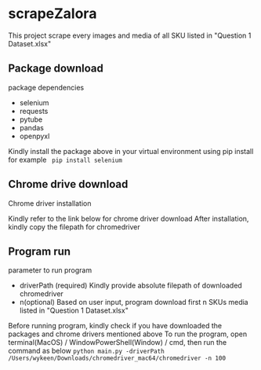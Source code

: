 # scrapeZalora

This project scrape every images and media of all SKU listed in "Question 1 Dataset.xlsx"

## Package download
package dependencies
- selenium
- requests
- pytube
- pandas
- openpyxl

Kindly install the package above in your virtual environment using pip install for example
` pip install selenium`

## Chrome drive download
Chrome driver installation

Kindly refer to the link below for chrome driver download
After installation, kindly copy the filepath for chromedriver

## Program run
parameter to run program
- driverPath (required)  Kindly provide absolute filepath of downloaded chromedriver
- n(optional) Based on user input, program download first n SKUs media listed in "Question 1 Dataset.xlsx"

Before running program, kindly check if you have downloaded the packages and chrome drivers mentioned above
To run the program, open terminal(MacOS) / WindowPowerShell(Window) / cmd, then run the command as below
`python main.py -driverPath /Users/wykeen/Downloads/chromedriver_mac64/chromedriver -n 100`
